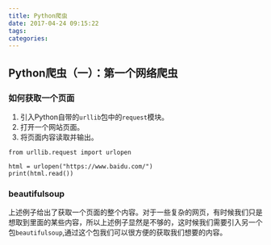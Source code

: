 ```yaml
---
title: Python爬虫
date: 2017-04-24 09:15:22
tags:
categories:
---
```


## Python爬虫（一）：第一个网络爬虫

### 如何获取一个页面



1. 引入Python自带的`urllib`包中的`request`模块。
2. 打开一个网站页面。
3. 将页面内容读取并输出。

```
from urllib.request import urlopen

html = urlopen("https://www.baidu.com/")
print(html.read())

```

### beautifulsoup
上述例子给出了获取一个页面的整个内容。对于一些复杂的网页，有时候我们只是想取到里面的某些内容，所以上述例子显然是不够的，这时候我们需要引入另一个包`beautifulsoup`,通过这个包我们可以很方便的获取我们想要的内容。

####
